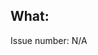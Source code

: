 <!--

Hi, thanks for taking the time to submit this Pull Request, it is really appreciated!

Before submitting the Pull Request make sure you:

* are familiar with and follow the Code of Conduct for
  this project: CODE_OF_CONDUCT.md

* the commit message follows our guidelines: CONTRIBUTING.md#commit-message-guidelines

-->

## What:

<!-- What changes are being made, why are these changes necessary? -->

<!--  To automatically close the corresponding issue use: Closes #<issue-number, e.g. Closes #47 -->

Issue number: N/A
